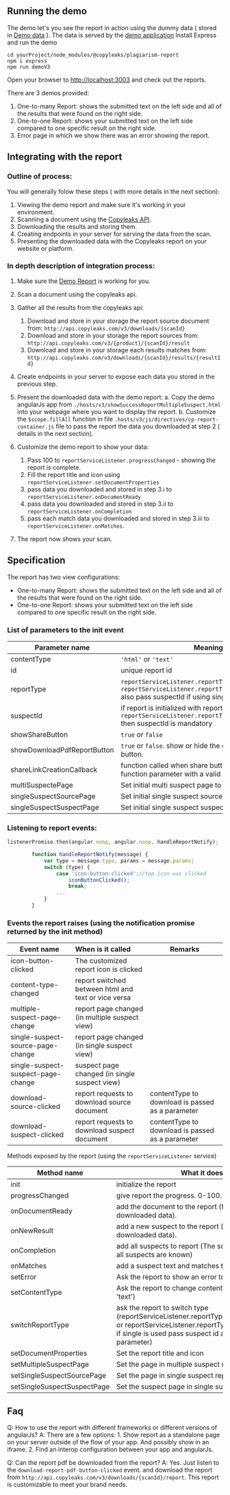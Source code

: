 ## Running the demo
The demo let's you see the report in action using the dummy data ( stored in [Demo data](https://github.com/Copyleaks/plagiarism-report/blob/master/hosts/v3/data/ "v3 demo data") ). The data is served by the  [demo application](https://github.com/Copyleaks/plagiarism-report/blob/master/hosts/v3/demoApp.js/ "v3 demo  app")
Install Express and run the demo
```
cd yourProject/node_modules/@copyleaks/plagiarism-report
npm i express
npm run demoV3
```

Open your browser to [http://localhost:3003](http://localhost:3003 "demo site") and check out the reports.

There are 3 demos provided:
1. One-to-many Report: shows the submitted text on the left side and all of the results that were found on the right side.
2. One-to-one Report: shows your submitted text on the left side compared to one specific result on the right side. 
3. Error page in which we show there was an error showing the report.


## Integrating with the report
### Outline of process:
You will generally folow these steps ( with more details in the next section):
1. Viewing the demo report and make sure it's working in your environment.
2. Scanning a document using the [Copyleaks API](https://api.copyleaks.com "Copyleaks api homepage").
3. Downloading the results and storing them.
4. Creating endpoints in your server for serving the data from the scan.
5. Presenting the downloaded data with the Copyleaks report on your website or platform.

### In depth description of integration process:
1. Make sure the [Demo Report](https://github.com/Copyleaks/plagiarism-report/blob/master/hosts/v3/showSuccessReportMultipleSuspect.html "Demo Report") is working for you.
2. Scan a document using the copyleaks api.
3. Gather all the results from the copyleaks api:
   1. Download and store in your storage the report source document from: `http://api.copyleaks.com/v3/downloads/{scanId}`
   1. Download and store in your storage the report sources from: `http://api.copyleaks.com/v3/{product}/{scanId}/result`
   1. Download and store in your storage each results matches from: `http://api.copyleaks.com/v3/downloads/{scanId}/results/{resultId}`
4. Create endpoints in your server to expose each data you stored in the previous step.
5. Present the downloaded data with the demo report:
  a. Copy the demo angularJs app from `./hosts/v3/showSuccessReportMultipleSuspect.html` into your webpage where you want to display the report.
  b. Customize the `$scope.fillAll` function in file `.hosts/v3/js/directives/cp-report-container.js` file to pass the report the data you downloaded at step 2 ( details in the next section).

6. Customize the demo report to show your data:
   1. Pass 100 to `reportServiceListener.progressChanged` - showing the report is complete.
   1. Fill the report title and icon using `reportServiceListener.setDocumentProperties`
   1. pass data you downloaded and stored in step 3.i to `reportServiceListener.onDocumentReady`
   1. pass data you downloaded and stored in step 3.ii to `reportServiceListener.onCompletion`
   1. pass each match data you downloaded and stored in step 3.iii to `reportServiceListener.onMatches`.

7. The report now shows your scan.
 

## Specification

The report has two view configurations:
* One-to-many Report: shows the submitted text on the left side and all of the results that were found on the right side.
* One-to-one Report: shows your submitted text on the left side compared to one specific result on the right side. 

### List of parameters to the init event

| Parameter name   | Meaning | Remarks |
| ------------- |-------------| -----|
|contentType | `'html'` or `'text'` |
|id| unique report id|
|reportType | `reportServiceListener.reportTypes.singleSuspect` or `reportServiceListener.reportTypes.multipleSuspects` also pass suspectId if using single suspect|
|suspectId | if report is initialized with report type `reportServiceListener.reportTypes.singleSuspect` then suspectId is mandatory
|showShareButton | `true` or `false` | optional
|showDownloadPdfReportButton | `true` or `false`. show or hide the download report button. | optional.
|shareLinkCreationCallback | function called when share button is clicked. resolve function parameter with a valid share link (see demo) |
|multiSuspectePage | Set initial multi suspect page to show | optional
|singleSuspectSourcePage | Set initial single suspect source page to show | optional
|singleSuspectSuspectPage | Set initial single suspect suspect page to show | optional

### Listening to report events:
```javascript
listenerPromise.then(angular.noop, angular.noop, handleReportNotify);

        function handleReportNotify(message) {
            var type = message.type, params = message.params;
            switch (type) {
                case 'icon-button-clicked'://top icon was clicked
                    iconButtonClicked();
                    break;
                ...
            }
        }
```

### Events the report raises (using the notification promise returned by the init method)

| Event name   | When is it called | Remarks |
| ------------- |:-------------| -----|
| icon-button-clicked | The customized report icon is clicked |
| content-type-changed | report switched between html and text or vice versa |
| multiple-suspect-page-change | report page changed (in multiple suspect view) | 
| single-suspect-source-page-change | report page changed (in single suspect view) | 
| single-suspect-suspect-page-change | suspect page changed (in single suspect view) | 
| download-source-clicked | report requests to download source document | contentType to download is passed as a parameter
| download-suspect-clicked | report requests to download suspect document | contentType to download is passed as a parameter


Methods exposed by the report (using the `reportServiceListener` service)

| Method name   | What it does  | Remarks |
| ------------- |-------------| -----|
| init | initialize the report |
| progressChanged | give report the progress. 0-100.|
| onDocumentReady | add the document to the report (from your downloaded data).|
| onNewResult | add a new suspect to the report (from your downloaded data).|
| onCompletion | add all suspects to report (The scan has ended and all suspects are known)|
| onMatches | add a suspect text and matches to the report.|
| setError | Ask the report to show an error to the user.|
| setContentType | Ask the report to change contentType ('html' or 'text')| 
| switchReportType | ask the report to switch type (reportServiceListener.reportTypes.multipleSuspects or reportServiceListener.reportTypes.singleSuspect, if single is used pass suspect id as second parameter)|
| setDocumentProperties | Set the report title and icon
| setMultipleSuspectPage | Set the page in multiple suspect report | 
| setSingleSuspectSourcePage | Set the page in single suspect report | 
| setSingleSuspectSuspectPage| Set the suspect page in single suspect report | 

## Faq
Q: How to use the report with different frameworks or different versions of angularJs?
A: There are a few options:
    1. Show report as a standalone page on your server outside of the flow of your app. And possibly show in an iframe.
    2. Find an interop configuration between your app and angularJs.

Q: Can the report pdf be downloaded from the report?
A: Yes. Just listen to the `download-report-pdf-button-clicked` event. and download the report from `http://api.copyleaks.com/v3/downloads/{scanId}/report`.
   This report is customizable to meet your brand needs.
